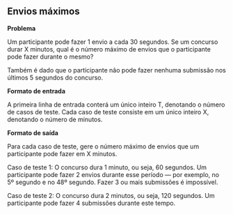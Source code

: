 ## Envios máximos

**Problema**

Um participante pode fazer 1 envio a cada 30 segundos. Se um concurso durar X minutos, qual é o número máximo de envios que o participante pode fazer durante o mesmo?

Também é dado que o participante não pode fazer nenhuma submissão nos últimos 5 segundos do concurso.

**Formato de entrada**

A primeira linha de entrada conterá um único inteiro T, denotando o número de casos de teste.
Cada caso de teste consiste em um único inteiro X, denotando o número de minutos.

**Formato de saída**

Para cada caso de teste, gere o número máximo de envios que um participante pode fazer em X minutos.

Caso de teste 1: O concurso dura 1 minuto, ou seja, 60 segundos. Um participante pode fazer 2 envios durante esse período — por exemplo, no 5º segundo e no 48º segundo. Fazer 3 ou mais submissões é impossível.

Caso de teste 2: O concurso dura 2 minutos, ou seja, 120 segundos. Um participante pode fazer 4 submissões durante este tempo.